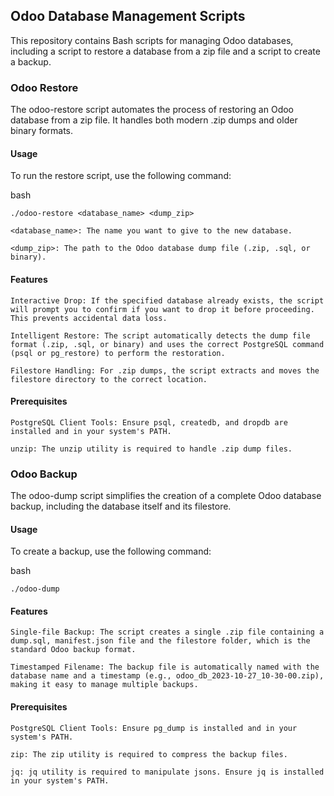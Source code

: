 ## Odoo Database Management Scripts

This repository contains Bash scripts for managing Odoo databases, including a script to restore a database from a zip file and a script to create a backup.

### Odoo Restore

The odoo-restore script automates the process of restoring an Odoo database from a zip file. It handles both modern .zip dumps and older binary formats.

#### Usage

To run the restore script, use the following command:

bash
```
./odoo-restore <database_name> <dump_zip>
```

    <database_name>: The name you want to give to the new database.

    <dump_zip>: The path to the Odoo database dump file (.zip, .sql, or binary).

#### Features

    Interactive Drop: If the specified database already exists, the script will prompt you to confirm if you want to drop it before proceeding. This prevents accidental data loss.

    Intelligent Restore: The script automatically detects the dump file format (.zip, .sql, or binary) and uses the correct PostgreSQL command (psql or pg_restore) to perform the restoration.

    Filestore Handling: For .zip dumps, the script extracts and moves the filestore directory to the correct location.

#### Prerequisites

    PostgreSQL Client Tools: Ensure psql, createdb, and dropdb are installed and in your system's PATH.

    unzip: The unzip utility is required to handle .zip dump files.

### Odoo Backup

The odoo-dump script simplifies the creation of a complete Odoo database backup, including the database itself and its filestore.

#### Usage

To create a backup, use the following command:

bash
```
./odoo-dump
```

#### Features

    Single-file Backup: The script creates a single .zip file containing a dump.sql, manifest.json file and the filestore folder, which is the standard Odoo backup format.

    Timestamped Filename: The backup file is automatically named with the database name and a timestamp (e.g., odoo_db_2023-10-27_10-30-00.zip), making it easy to manage multiple backups.

#### Prerequisites

    PostgreSQL Client Tools: Ensure pg_dump is installed and in your system's PATH.

    zip: The zip utility is required to compress the backup files.

    jq: jq utility is required to manipulate jsons. Ensure jq is installed in your system's PATH.